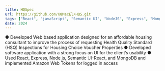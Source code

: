 ```yaml
---
title: HQSpec
url: https://github.com/K8MacEl/HQS.git
tags: ["React", "javaScript", "Semantic UI", "NodeJS", "Express", "MongoDB", "AWS API", "CSS"]
date: 2024
---
```


● Developed Web based application designed for an affordable housing consultant to improve the process of requesting Health Quality Standard (HSQ) Inspections for Housing Choice Voucher Properties
● Developed software application with a strong focus on UI for the client’s usability
● Used React, Express, Node.js, Semantic UI-React, and MongoDB and implemented Amazon Web Tokens for logged in access 



